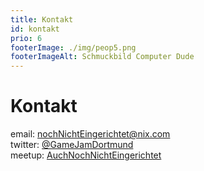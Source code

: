 ```yaml
---
title: Kontakt
id: kontakt
prio: 6
footerImage: ./img/peop5.png
footerImageAlt: Schmuckbild Computer Dude
---
```


# Kontakt
<div class="contact">
    <span>email:</span>
    <span><a href="mailto:nochNichtEingerichtet@nix.com">nochNichtEingerichtet@nix.com</a></span>
</div>

<div class="contact">
    <span>twitter:</span>
    <span><a href="https://twitter.com/GameJamDortmund">@GameJamDortmund</a></span>
</div>

<div class="contact">
    <span>meetup:</span>
    <span><a href="">AuchNochNichtEingerichtet</a></span>
</div>
